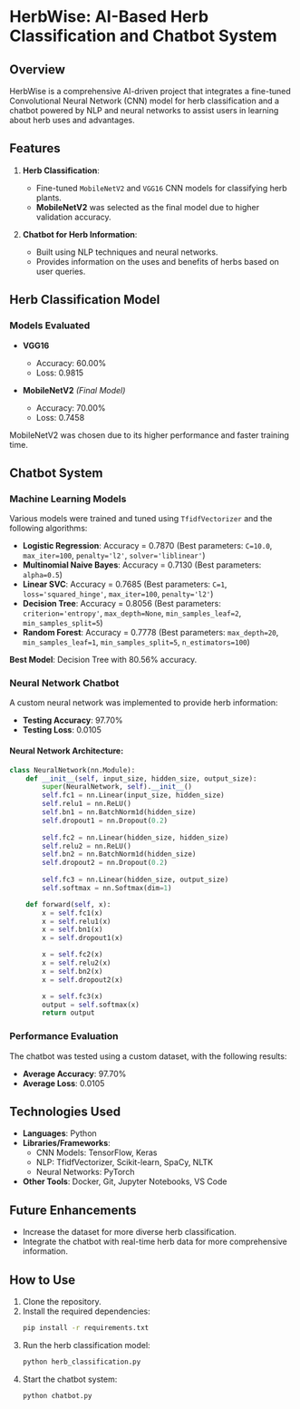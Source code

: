 # HerbWise: AI-Based Herb Classification and Chatbot System

## Overview
HerbWise is a comprehensive AI-driven project that integrates a fine-tuned Convolutional Neural Network (CNN) model for herb classification and a chatbot powered by NLP and neural networks to assist users in learning about herb uses and advantages.

## Features
1. **Herb Classification**: 
   - Fine-tuned `MobileNetV2` and `VGG16` CNN models for classifying herb plants.
   - **MobileNetV2** was selected as the final model due to higher validation accuracy.
   
2. **Chatbot for Herb Information**:
   - Built using NLP techniques and neural networks.
   - Provides information on the uses and benefits of herbs based on user queries.

## Herb Classification Model

### Models Evaluated
- **VGG16**
  - Accuracy: 60.00%
  - Loss: 0.9815
  
- **MobileNetV2** *(Final Model)*
  - Accuracy: 70.00%
  - Loss: 0.7458

MobileNetV2 was chosen due to its higher performance and faster training time.

## Chatbot System

### Machine Learning Models
Various models were trained and tuned using `TfidfVectorizer` and the following algorithms:

- **Logistic Regression**: Accuracy = 0.7870 (Best parameters: `C=10.0`, `max_iter=100`, `penalty='l2'`, `solver='liblinear'`)
- **Multinomial Naive Bayes**: Accuracy = 0.7130 (Best parameters: `alpha=0.5`)
- **Linear SVC**: Accuracy = 0.7685 (Best parameters: `C=1`, `loss='squared_hinge'`, `max_iter=100`, `penalty='l2'`)
- **Decision Tree**: Accuracy = 0.8056 (Best parameters: `criterion='entropy'`, `max_depth=None`, `min_samples_leaf=2`, `min_samples_split=5`)
- **Random Forest**: Accuracy = 0.7778 (Best parameters: `max_depth=20`, `min_samples_leaf=1`, `min_samples_split=5`, `n_estimators=100`)

**Best Model**: Decision Tree with 80.56% accuracy.

### Neural Network Chatbot
A custom neural network was implemented to provide herb information:

- **Testing Accuracy**: 97.70%
- **Testing Loss**: 0.0105

#### Neural Network Architecture:
```python
class NeuralNetwork(nn.Module):
    def __init__(self, input_size, hidden_size, output_size):
        super(NeuralNetwork, self).__init__()
        self.fc1 = nn.Linear(input_size, hidden_size)
        self.relu1 = nn.ReLU()
        self.bn1 = nn.BatchNorm1d(hidden_size)
        self.dropout1 = nn.Dropout(0.2)
        
        self.fc2 = nn.Linear(hidden_size, hidden_size)
        self.relu2 = nn.ReLU()
        self.bn2 = nn.BatchNorm1d(hidden_size)
        self.dropout2 = nn.Dropout(0.2)
        
        self.fc3 = nn.Linear(hidden_size, output_size)
        self.softmax = nn.Softmax(dim=1)

    def forward(self, x):
        x = self.fc1(x)
        x = self.relu1(x)
        x = self.bn1(x)
        x = self.dropout1(x)

        x = self.fc2(x)
        x = self.relu2(x)
        x = self.bn2(x)
        x = self.dropout2(x)

        x = self.fc3(x)
        output = self.softmax(x)
        return output
```

### Performance Evaluation
The chatbot was tested using a custom dataset, with the following results:
- **Average Accuracy**: 97.70%
- **Average Loss**: 0.0105

## Technologies Used
- **Languages**: Python
- **Libraries/Frameworks**: 
  - CNN Models: TensorFlow, Keras
  - NLP: TfidfVectorizer, Scikit-learn, SpaCy, NLTK
  - Neural Networks: PyTorch
- **Other Tools**: Docker, Git, Jupyter Notebooks, VS Code

## Future Enhancements
- Increase the dataset for more diverse herb classification.
- Integrate the chatbot with real-time herb data for more comprehensive information.

## How to Use
1. Clone the repository.
2. Install the required dependencies:
   ```bash
   pip install -r requirements.txt
   ```
3. Run the herb classification model:
   ```bash
   python herb_classification.py
   ```
4. Start the chatbot system:
   ```bash
   python chatbot.py
   ```
